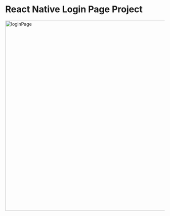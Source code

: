 # React Native Login Page Project
</hr>
<img src="./src/image/login.gif" alt="loginPage" height=600 >
